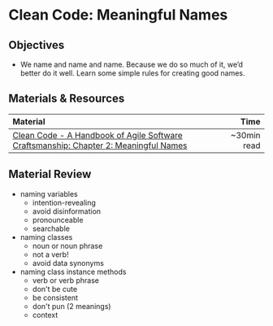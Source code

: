 # Clean Code: Meaningful Names

## Objectives
 - We name and name and name. Because we do so much of it, we’d better do it well. Learn some simple rules for creating good names.

## Materials & Resources
| Material | Time |
|:---------|-----:|
| [Clean Code - A Handbook of Agile Software Craftsmanship: Chapter 2: Meaningful Names ](http://lmgtfy.com/?q=clean+code+pdf) | ~30min read |

## Material Review
- naming variables
  - intention-revealing
  - avoid disinformation
  - pronounceable
  - searchable
- naming classes
  - noun or noun phrase
  - not a verb!
  - avoid data synonyms
- naming class instance methods
  - verb or verb phrase
  - don't be cute
  - be consistent
  - don't pun (2 meanings)
  - context

